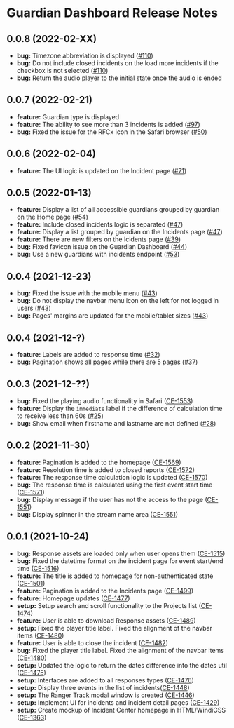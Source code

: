 # Guardian Dashboard Release Notes

## 0.0.8 (2022-02-XX)

* **bug:** Timezone abbreviation is displayed ([#110](https://github.com/rfcx/guardian-dashboard/issues/110))
* **bug:** Do not include closed incidents on the load more incidents if the checkbox is not selected ([#110](https://github.com/rfcx/guardian-dashboard/issues/110))
* **bug:** Return the audio player to the initial state once the audio is ended

## 0.0.7 (2022-02-21)

* **feature:** Guardian type is displayed 
* **feature:** The ability to see more than 3 incidents is added ([#97](https://github.com/rfcx/guardian-dashboard/issues/97))
* **bug:** Fixed the issue for the RFCx icon in the Safari browser ([#50](https://github.com/rfcx/guardian-dashboard/issues/50))

## 0.0.6 (2022-02-04)

* **feature:** The UI logic is updated on the Incident page ([#71](https://github.com/rfcx/guardian-dashboard/issues/71))

## 0.0.5 (2022-01-13)

* **feature:** Display a list of all accessible guardians grouped by guardian on the Home page ([#54](https://github.com/rfcx/guardian-dashboard/issues/54))
* **feature:** Include closed incidents logic is separated ([#47](https://github.com/rfcx/guardian-dashboard/issues/47))
* **feature:** Display a list grouped by guardian on the Incidents page ([#47](https://github.com/rfcx/guardian-dashboard/issues/47))
* **feature:** There are new filters on the Icidents page ([#39](https://github.com/rfcx/guardian-dashboard/issues/39))
* **bug:** Fixed favicon issue on the Guardian Dashboard ([#44](https://github.com/rfcx/guardian-dashboard/issues/44))
* **bug:** Use a new guardians with incidents endpoint ([#53](https://github.com/rfcx/guardian-dashboard/issues/53))

## 0.0.4 (2021-12-23)

* **bug:** Fixed the issue with the mobile menu ([#43](https://github.com/rfcx/guardian-dashboard/issues/43))
* **bug:** Do not display the navbar menu icon on the left for not logged in users ([#43](https://github.com/rfcx/guardian-dashboard/issues/43))
* **bug:** Pages' margins are updated for the mobile/tablet sizes ([#43](https://github.com/rfcx/guardian-dashboard/issues/43))

## 0.0.4 (2021-12-?)

* **feature:** Labels are added to response time ([#32](https://github.com/rfcx/guardian-dashboard/issues/32))
* **bug:** Pagination shows all pages while there are 5 pages ([#37](https://github.com/rfcx/guardian-dashboard/issues/37))

## 0.0.3 (2021-12-??)

* **bug:** Fixed the playing audio functionality in Safari ([CE-1553](https://jira.rfcx.org/browse/CE-1553))
* **feature:** Display the `immediate` label if the difference of calculation time to receive less than 60s ([#25](https://github.com/rfcx/guardian-dashboard/issues/25))
* **bug:** Show email when firstname and lastname are not defined ([#28](https://github.com/rfcx/guardian-dashboard/issues/28))

## 0.0.2 (2021-11-30)

* **feature:** Pagination is added to the homepage ([CE-1569](https://jira.rfcx.org/browse/CE-1569))
* **feature:** Resolution time is added to closed reports ([CE-1572](https://jira.rfcx.org/browse/CE-1572))
* **feature:** The response time calculation logic is updated ([CE-1570](https://jira.rfcx.org/browse/CE-1570))
* **bug:** The response time is calculated using the first event start time ([CE-1571](https://jira.rfcx.org/browse/CE-1571))
* **bug:** Display message if the user has not the access to the page ([CE-1551](https://jira.rfcx.org/browse/CE-1551))
* **bug:** Display spinner in the stream name area ([CE-1551](https://jira.rfcx.org/browse/CE-1551))

## 0.0.1 (2021-10-24)

* **bug:** Response assets are loaded only when user opens them ([CE-1515](https://jira.rfcx.org/browse/CE-1515))
* **bug:** Fixed the datetime format on the incident page for event start/end time ([CE-1516](https://jira.rfcx.org/browse/CE-1516))
* **feature:** The title is added to homepage for non-authenticated state ([CE-1501](https://jira.rfcx.org/browse/CE-1501))
* **feature:** Pagination is added to the Incidents page ([CE-1499](https://jira.rfcx.org/browse/CE-1499))
* **feature:** Homepage updates ([CE-1477](https://jira.rfcx.org/browse/CE-1477))
* **setup:** Setup search and scroll functionality to the Projects list ([CE-1474](https://jira.rfcx.org/browse/CE-1474))
* **feature:** User is able to download Response assets ([CE-1489](https://jira.rfcx.org/browse/CE-1489))
* **setup:** Fixed the player title label. Fixed the alignment of the navbar items ([CE-1480](https://jira.rfcx.org/browse/CE-1480))
* **feature:** User is able to close the incident ([CE-1482](https://jira.rfcx.org/browse/CE-1482))
* **bug:** Fixed the player title label. Fixed the alignment of the navbar items ([CE-1480](https://jira.rfcx.org/browse/CE-1480))
* **setup:** Updated the logic to return the dates difference into the dates util ([CE-1475](https://jira.rfcx.org/browse/CE-1475))
* **setup:** Interfaces are added to all responses types ([CE-1476](https://jira.rfcx.org/browse/CE-1476))
* **setup:** Display three events in the list of incidents([CE-1448](https://jira.rfcx.org/browse/CE-1448))
* **setup:** The Ranger Track modal window is created ([CE-1446](https://jira.rfcx.org/browse/CE-1446))
* **setup:** Implement UI for incidents and incident detail pages ([CE-1429](https://jira.rfcx.org/browse/CE-1429))
* **setup:** Create mockup of Incident Center homepage in HTML/WindiCSS ([CE-1363](https://jira.rfcx.org/browse/CE-1261))
